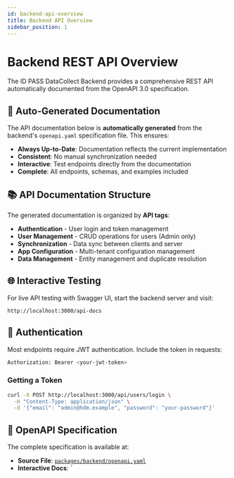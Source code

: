 ```yaml
---
id: backend-api-overview
title: Backend API Overview
sidebar_position: 1
---
```


# Backend REST API Overview

The ID PASS DataCollect Backend provides a comprehensive REST API automatically documented from the OpenAPI 3.0 specification.

## 🔄 **Auto-Generated Documentation**

The API documentation below is **automatically generated** from the backend's `openapi.yaml` specification file. This ensures:

- **Always Up-to-Date**: Documentation reflects the current implementation
- **Consistent**: No manual synchronization needed
- **Interactive**: Test endpoints directly from the documentation
- **Complete**: All endpoints, schemas, and examples included

## 📚 **API Documentation Structure**

The generated documentation is organized by **API tags**:

- **Authentication** - User login and token management
- **User Management** - CRUD operations for users (Admin only)
- **Synchronization** - Data sync between clients and server
- **App Configuration** - Multi-tenant configuration management
- **Data Management** - Entity management and duplicate resolution

## 🌐 **Interactive Testing**

For live API testing with Swagger UI, start the backend server and visit:

```
http://localhost:3000/api-docs
```

## 🔧 **Authentication**

Most endpoints require JWT authentication. Include the token in requests:

```bash
Authorization: Bearer <your-jwt-token>
```

### Getting a Token

```bash
curl -X POST http://localhost:3000/api/users/login \
  -H "Content-Type: application/json" \
  -d '{"email": "admin@hdm.example", "password": "your-password"}'
```

## 📖 **OpenAPI Specification**

The complete specification is available at:
- **Source File**: [`packages/backend/openapi.yaml`](https://github.com/idpass/idpass-data-collect/blob/main/packages/backend/openapi.yaml)
- **Interactive Docs**: `